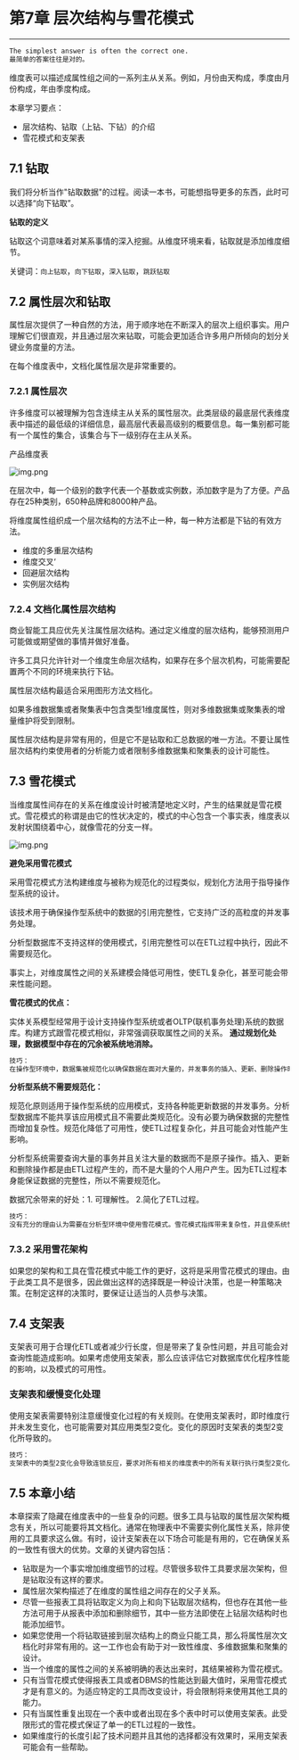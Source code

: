 # 第7章 层次结构与雪花模式
---

```md
The simplest answer is often the correct one.
最简单的答案往往是对的。
```

维度表可以描述成属性组之间的一系列主从关系。例如，月份由天构成，季度由月份构成，年由季度构成。

本章学习要点：

- 层次结构、钻取（上钻、下钻）的介绍
- 雪花模式和支架表

## 7.1 钻取 

我们将分析当作"钻取数据"的过程。阅读一本书，可能想指导更多的东西，此时可以选择“向下钻取”。

**钻取的定义** 

钻取这个词意味着对某系事情的深入挖掘。从维度环境来看，钻取就是添加维度细节。 

关键词：`向上钻取`，`向下钻取`，`深入钻取`，`跳跃钻取`

## 7.2 属性层次和钻取 

属性层次提供了一种自然的方法，用于顺序地在不断深入的层次上组织事实。用户理解它们很直观，并且通过层次来钻取，可能会更加适合许多用户所倾向的划分关键业务度量的方法。

在每个维度表中，文档化属性层次是非常重要的。


### 7.2.1 属性层次

许多维度可以被理解为包含连续主从关系的属性层次。此类层级的最底层代表维度表中描述的最低级的详细信息，最高层代表最高级别的概要信息。每一集别都可能有一个属性的集合，该集合与下一级别存在主从关系。

产品维度表

![img.png](images/chapter07-01.png)


在层次中，每一个级别的数字代表一个基数或实例数，添加数字是为了方便。产品存在25种类别，650种品牌和8000种产品。

将维度属性组织成一个层次结构的方法不止一种，每一种方法都是下钻的有效方法。

- 维度的多重层次结构
- 维度交叉‘
- 回避层次结构
- 实例层次结构

### 7.2.4 文档化属性层次结构


商业智能工具应优先关注属性层次结构。通过定义维度的层次结构，能够预测用户可能做或期望做的事情并做好准备。

许多工具只允许针对一个维度生命层次结构，如果存在多个层次机构，可能需要配置两个不同的环境来执行下钻。

属性层次结构最适合采用图形方法文档化。 

如果多维数据集或者聚集表中包含类型1维度属性，则对多维数据集或聚集表的增量维护将受到限制。

属性层次结构是非常有用的，但是它不是钻取和汇总数据的唯一方法。不要让属性层次结构约束使用者的分析能力或者限制多维数据集和聚集表的设计可能性。

## 7.3 雪花模式

当维度属性间存在的关系在维度设计时被清楚地定义时，产生的结果就是雪花模式。雪花模式的称谓是由它的性状决定的，模式的中心包含一个事实表，维度表以发射状围绕着中心，就像雪花的分支一样。 

![img.png](images/chapter07-02.png)

**避免采用雪花模式**

采用雪花模式方法构建维度与被称为规范化的过程类似，规划化方法用于指导操作型系统的设计。

该技术用于确保操作型系统中的数据的引用完整性，它支持广泛的高粒度的并发事务处理。

分析型数据库不支持这样的使用模式，引用完整性可以在ETL过程中执行，因此不需要规范化。

事实上，对维度属性之间的关系建模会降低可用性，使ETL复杂化，甚至可能会带来性能问题。

**雪花模式的优点：**

实体关系模型经常用于设计支持操作型系统或者OLTP(联机事务处理)系统的数据库。构建方式跟雪花模式相似，非常强调获取属性之间的关系。 **通过规划化处理，数据模型中存在的冗余被系统地消除。**

```md
技巧：
在操作型环境中，数据集被规范化以确保数据在面对大量的，并发事务的插入、更新、删除操作时具有完整性。节省空间是规范化带来的一个额外的好处，但这不是规范化的目的。
```

**分析型系统不需要规范化：**

规范化原则适用于操作型系统的应用模式，支持各种能更新数据的并发事务。分析型数据库不能共享该应用模式且不需要此类规范化。没有必要为确保数据的完整性而增加复杂性。规范化降低了可用性，使ETL过程复杂化，并且可能会对性能产生影响。

分析型系统需要查询大量的事务并且关注大量的数据而不是原子操作。插入、更新和删除操作都是由ETL过程产生的，而不是大量的个人用户产生。因为ETL过程本身能保证数据的完整性，所以不需要规范化。

数据冗余带来的好处：1. 可理解性。 2.简化了ETL过程。

```md
技巧：
没有充分的理由认为需要在分析型环境中使用雪花模式。雪花模式指挥带来复杂性，并且使系统性能降低。星型模式配置易于理解和维护，可能执行得更好。
```

### 7.3.2 采用雪花架构 

如果您的架构和工具在雪花模式中能工作的更好，这将是采用雪花模式的理由。由于此类工具不是很多，因此做出这样的选择既是一种设计决策，也是一种策略决策。在制定这样的决策时，要保证让适当的人员参与决策。


## 7.4 支架表

支架表可用于合理化ETL或者减少行长度，但是带来了复杂性问题，并且可能会对查询性能造成影响。如果考虑使用支架表，那么应该评估它对数据库优化程序性能的影响，以及模式的可用性。

### 支架表和缓慢变化处理

使用支架表需要特别注意缓慢变化过程的有关规则。在使用支架表时，即时维度行并未发生变化，也可能需要对其应用类型2变化。变化的原因时支架表的类型2变化所导致的。

```md
技巧：
支架表中的类型2变化会导致连锁反应，要求对所有相关的维度表中的所有关联行执行类型2变化。
```

## 7.5 本章小结

本章探索了隐藏在维度表中的一些复杂的问题。很多工具与钻取的属性层次架构概念有关，所以可能要将其文档化。通常在物理表中不需要实例化属性关系，除非使用的工具要求这么做。有时，设计支架表在以下场合可能是有用的，它在确保关系的一致性有很大的优势。文章的关键内容包括：

- 钻取是为一个事实增加维度细节的过程。尽管很多软件工具要求层次架构，但是钻取没有这样的要求。
- 属性层次架构描述了在维度的属性组之间存在的父子关系。
- 尽管一些报表工具将钻取定义为向上和向下钻取层次结构，但也存在其他一些方法可用于从报表中添加和删除细节，其中一些方法即使在上钻层次结构时也能添加细节。
- 如果您使用一个将钻取链接到层次结构上的商业只能工具，那么将属性层次文档化时非常有用的。这一工作也会有助于对一致性维度、多维数据集和聚集的设计。
- 当一个维度的属性之间的关系被明确的表达出来时，其结果被称为雪花模式。
- 只有当雪花模式使得报表工具或者DBMS的性能达到最大值时，采用雪花模式才是有意义的。为适应特定的工具而改变设计，将会限制将来使用其他工具的能力。
- 只有当属性重复出现在一个表中或者出现在多个表中时可以使用支架表。此受限形式的雪花模式保证了单一的ETL过程的一致性。
- 如果维度行的长度引起了技术问题并且其他的选择都没有效果时，采用支架表可能会有一些帮助。









